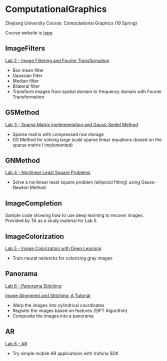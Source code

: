 # ComputationalGraphics

Zhejiang University Course: Computational Graphics (19 Spring)  

Course website is [here](http://www.cad.zju.edu.cn/home/gfzhang/course/computational-photography/)

## ImageFilters

[Lab 2 - Image Filtering and Fourier Transformation](http://www.cad.zju.edu.cn/home/gfzhang/course/computational-photography/lab2-filtering/filtering.html)

- Box mean filter
- Gaussian filter
- Median filter
- Bilateral filter
- Transform images from spatial domain to frequency domain with Fourier Transformation

## GSMethod

[Lab 3 - Sparse Matrix Implementation and Gauss-Seidel Method](http://www.cad.zju.edu.cn/home/gfzhang/course/computational-photography/lab3-gauss-seidel/gauss-seidel.html)

- Sparse matrix with compressed row storage
- GS Method for solving large scale sparse linear equations (based on the sparse matrix I implemented)

## GNMethod

[Lab 4 - Nonlinear Least Square Problems](http://www.cad.zju.edu.cn/home/gfzhang/course/computational-photography/lab4-gauss-newton/gauss-newton.html)

- Solve a nonlinear least square problem (ellipsoid fitting) using Gauss-Newton Method

## ImageCompletion

Sample code showing how to use deep learning to recover images. Provided by TA as a study material for Lab 5.

## ImageColorization

[Lab 5 - Image Colorization with Deep Learning](http://www.cad.zju.edu.cn/home/gfzhang/course/computational-photography/lab5-deep-learning/deep-learning.html)

- Train neural networks for colorizing gray images

## Panorama

[Lab 6 - Panorama Stitching](http://www.cad.zju.edu.cn/home/gfzhang/course/computational-photography/lab6-panorama/panorama.html)

[Image Alignment and Stitching: A Tutorial](https://www.microsoft.com/en-us/research/wp-content/uploads/2004/10/tr-2004-92.pdf)

- Warp the images into cylindrical coordinates
- Register the images based on features (SIFT Algorithm)
- Composite the images into a panorama

## AR

[Lab 8 - AR](http://www.cad.zju.edu.cn/home/gfzhang/course/computational-photography/lab8-ar/ar.html)

- Try simple mobile AR applications with Vuforia SDK
